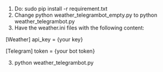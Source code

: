 1. Do: sudo pip install -r requirement.txt
2. Change python weather_telegrambot_empty.py to python weather_telegrambot.py
2. Have the weather.ini files with the following content:

[Weather]
api_key = {your key}

[Telegram]
token = {your bot token}

3. python weather_telegrambot.py
